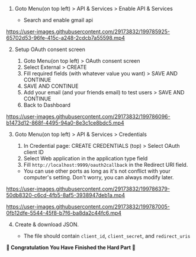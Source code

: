 1. Goto Menu(on top left) > API & Services > Enable API & Services

    - Search and enable gmail api



https://user-images.githubusercontent.com/29173832/199785925-65702d53-96fe-415c-a248-2cdcb7a55598.mp4



2. Setup OAuth consent screen

    1. Goto Menu(on top left) > OAuth consent screen
    2. Select External > CREATE
    3. Fill required fields (with whatever value you want) > SAVE AND CONTINUE
    4. SAVE AND CONTINUE
    5. Add your email (and your friends email) to test users > SAVE AND CONTINUE
    6. Back to Dashboard



https://user-images.githubusercontent.com/29173832/199786096-b1473d12-868f-4495-94a0-8e3c1ce8bdc5.mp4



3. Goto Menu(on top left) > API & Services > Credentials

	  1. In Credential page: CREATE CREDENTIALS (top) > Select OAuth client ID
	  2. Select Web application in the application type field
	  3. Fill `http://localhost:9999/oauth2callback` in the Redirect URI field.

      - You can use other ports as long as it's not conflict with your computer's setting. Don't worry, you can always modify later.

https://user-images.githubusercontent.com/29173832/199786379-50db8320-c6cd-4fb5-8af5-3938947deb1a.mp4

https://user-images.githubusercontent.com/29173832/199787005-0fb12dfe-5544-45f8-b7f6-ba8da2c44fc6.mp4


4. Create & download JSON.

    - The file should contain `client_id`, `client_secret`, and `redirect_uris`


__🎉 Congratulation You Have Finished the Hard Part 🙌__
